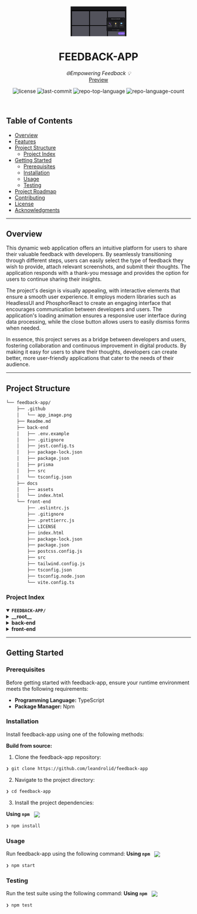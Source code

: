 <p align="center">
    <img src=".github/app_image.png" align="center" width="30%">
</p>
<p align="center"><h1 align="center">FEEDBACK-APP</h1></p>
<p align="center">
	<em>🌐Empowering Feedback 💡</em>
  <br>
  <a title="Feedback App" href="https://leandrolid.github.io/feedback-app/">Preview</a>
</p>
<p align="center">
	<img src="https://img.shields.io/github/license/leandrolid/feedback-app?style=default&logo=opensourceinitiative&logoColor=white&color=0080ff" alt="license">
	<img src="https://img.shields.io/github/last-commit/leandrolid/feedback-app?style=default&logo=git&logoColor=white&color=0080ff" alt="last-commit">
	<img src="https://img.shields.io/github/languages/top/leandrolid/feedback-app?style=default&color=0080ff" alt="repo-top-language">
	<img src="https://img.shields.io/github/languages/count/leandrolid/feedback-app?style=default&color=0080ff" alt="repo-language-count">
</p>
<br>

##  Table of Contents

- [ Overview](#-overview)
- [ Features](#-features)
- [ Project Structure](#-project-structure)
  - [ Project Index](#-project-index)
- [ Getting Started](#-getting-started)
  - [ Prerequisites](#-prerequisites)
  - [ Installation](#-installation)
  - [ Usage](#-usage)
  - [ Testing](#-testing)
- [ Project Roadmap](#-project-roadmap)
- [ Contributing](#-contributing)
- [ License](#-license)
- [ Acknowledgments](#-acknowledgments)

---

##  Overview

This dynamic web application offers an intuitive platform for users to share their valuable feedback with developers. By seamlessly transitioning through different steps, users can easily select the type of feedback they wish to provide, attach relevant screenshots, and submit their thoughts. The application responds with a thank-you message and provides the option for users to continue sharing their insights.

The project's design is visually appealing, with interactive elements that ensure a smooth user experience. It employs modern libraries such as HeadlessUI and PhosphorReact to create an engaging interface that encourages communication between developers and users. The application's loading animation ensures a responsive user interface during data processing, while the close button allows users to easily dismiss forms when needed.

In essence, this project serves as a bridge between developers and users, fostering collaboration and continuous improvement in digital products. By making it easy for users to share their thoughts, developers can create better, more user-friendly applications that cater to the needs of their audience.

---

##  Project Structure

```sh
└── feedback-app/
    ├── .github
    │   └── app_image.png
    ├── Readme.md
    ├── back-end
    │   ├── .env.example
    │   ├── .gitignore
    │   ├── jest.config.ts
    │   ├── package-lock.json
    │   ├── package.json
    │   ├── prisma
    │   ├── src
    │   └── tsconfig.json
    ├── docs
    │   ├── assets
    │   └── index.html
    └── front-end
        ├── .eslintrc.js
        ├── .gitignore
        ├── .prettierrc.js
        ├── LICENSE
        ├── index.html
        ├── package-lock.json
        ├── package.json
        ├── postcss.config.js
        ├── src
        ├── tailwind.config.js
        ├── tsconfig.json
        ├── tsconfig.node.json
        └── vite.config.ts
```


###  Project Index
<details open>
	<summary><b><code>FEEDBACK-APP/</code></b></summary>
	<details> <!-- __root__ Submodule -->
		<summary><b>__root__</b></summary>
		<blockquote>
			<table>
			</table>
		</blockquote>
	</details>
	<details> <!-- back-end Submodule -->
		<summary><b>back-end</b></summary>
		<blockquote>
			<table>
			<tr>
				<td><b><a href='https://github.com/leandrolid/feedback-app/blob/master/back-end/jest.config.ts'>jest.config.ts</a></b></td>
				<td>- This Jest configuration file optimizes the back-end test environment by setting up coverage collection, clearing mocks after each test, and utilizing TypeScript for tests<br>- It also configures various options such as module directories, file extensions, and transformers to ensure seamless testing within the project structure.</td>
			</tr>
			<tr>
				<td><b><a href='https://github.com/leandrolid/feedback-app/blob/master/back-end/.env.example'>.env.example</a></b></td>
				<td>Configures the development database connection within the project's back-end environment, enabling seamless interaction with the local SQLite database file during development phases.</td>
			</tr>
			<tr>
				<td><b><a href='https://github.com/leandrolid/feedback-app/blob/master/back-end/package-lock.json'>package-lock.json</a></b></td>
				<td>- The provided `back-end/package-lock.json` file is a record of the dependencies and their versions used in this project, ensuring consistent and reproducible builds<br>- This particular project, named 'server', leverages several open-source libraries such as Prisma (for database management), Express (a web application framework for Node.js), CORS (to enable cross-origin requests), and Nodemailer (for sending emails)<br>- These tools help in creating a robust, scalable, and feature-rich backend infrastructure<br>- The project structure suggests that this is a full-stack application with both frontend and backend components.</td>
			</tr>
			<tr>
				<td><b><a href='https://github.com/leandrolid/feedback-app/blob/master/back-end/package.json'>package.json</a></b></td>
				<td>- The back-end package.json file configures and manages dependencies for a server application<br>- It initializes testing with Jest, development using ts-node-dev, and employs TypeScript for type checking<br>- The project leverages Express for routing, Prisma for database management, CORS for handling cross-origin requests, and Nodemailer for email services<br>- This setup enables the creation of a scalable, secure, and feature-rich back-end server.</td>
			</tr>
			<tr>
				<td><b><a href='https://github.com/leandrolid/feedback-app/blob/master/back-end/tsconfig.json'>tsconfig.json</a></b></td>
				<td>- This is a TypeScript configuration file (tsconfig.json)<br>- It sets up various options such as strict type checking, enabling esModuleInterop, and skipping lib checks<br>- The aim is to ensure code quality and compatibility with CommonJS modules.</td>
			</tr>
			</table>
			<details>
				<summary><b>prisma</b></summary>
				<blockquote>
					<table>
					<tr>
						<td><b><a href='https://github.com/leandrolid/feedback-app/blob/master/back-end/prisma/schema.prisma'>schema.prisma</a></b></td>
						<td>- In the provided back-end project structure, the `schema.prisma` file defines the data model using Prisma, a powerful database tool<br>- This schema maps out the Feedback model, which includes fields like id, type, comment, and screenshot<br>- The purpose of this schema is to manage and interact with feedback data in the SQLite database, facilitating efficient organization and retrieval of user feedback within the application.</td>
					</tr>
					</table>
					<details>
						<summary><b>migrations</b></summary>
						<blockquote>
							<table>
							<tr>
								<td><b><a href='https://github.com/leandrolid/feedback-app/blob/master/back-end/prisma/migrations/migration_lock.toml'>migration_lock.toml</a></b></td>
								<td>The `back-end/prisma/migrations/migration_lock.toml` file serves as a version control mechanism within the project structure, ensuring that only one migration can be applied at a time to maintain data consistency and prevent conflicts in the SQLite database.</td>
							</tr>
							</table>
							<details>
								<summary><b>20220503202332_create_feedbacks</b></summary>
								<blockquote>
									<table>
									<tr>
										<td><b><a href='https://github.com/leandrolid/feedback-app/blob/master/back-end/prisma/migrations/20220503202332_create_feedbacks/migration.sql'>migration.sql</a></b></td>
										<td>- In the provided project structure, this SQL migration script creates a 'feedbacks' table within the database<br>- This table stores user feedbacks, capturing their type, comment, and associated screenshot<br>- The purpose of this component is to facilitate user interaction and feedback collection in the application.</td>
									</tr>
									</table>
								</blockquote>
							</details>
						</blockquote>
					</details>
				</blockquote>
			</details>
			<details>
				<summary><b>src</b></summary>
				<blockquote>
					<table>
					<tr>
						<td><b><a href='https://github.com/leandrolid/feedback-app/blob/master/back-end/src/server.ts'>server.ts</a></b></td>
						<td>- The provided server.ts file initializes and configures an Express.js web server within the project structure<br>- It enables Cross-Origin Resource Sharing (CORS), parses JSON data, and integrates defined routes from a separate 'routes' module<br>- Upon successful setup on port 3333, it logs a message indicating the HTTP server is running<br>- This setup serves as the entry point for handling incoming requests and responses in this back-end application.</td>
					</tr>
					<tr>
						<td><b><a href='https://github.com/leandrolid/feedback-app/blob/master/back-end/src/submit-feedback-use-case.spec.ts'>submit-feedback-use-case.spec.ts</a></b></td>
						<td>- This file, located within the back-end/src directory, contains a test suite (SubmitFeedbackUseCase.spec.ts) for a use case named 'Submit Feedback'<br>- The purpose of this use case is to handle user feedback submission in the application<br>- It validates the feedback data, creates a new feedback entry, and sends an email notification<br>- The test suite ensures that the use case can successfully submit feedback when provided with valid type, comment, and base64-encoded screenshot data, while rejecting submissions without required fields or invalid screenshots.</td>
					</tr>
					<tr>
						<td><b><a href='https://github.com/leandrolid/feedback-app/blob/master/back-end/src/routes.ts'>routes.ts</a></b></td>
						<td>- This back-end route handles the submission of feedback from users<br>- It utilizes a Prisma database and Nodemailer for sending notifications, funneling requests through the SubmitFeedbackUseCase before returning a success status<br>- The overall architecture allows for efficient management and processing of user feedback within this project.</td>
					</tr>
					<tr>
						<td><b><a href='https://github.com/leandrolid/feedback-app/blob/master/back-end/src/prisma.ts'>prisma.ts</a></b></td>
						<td>- The `back-end/src/prisma.ts` file initializes and configures a Prisma client, which is an object-relational mapping (ORM) tool used to interact with the project's database<br>- This enables seamless communication between the application and its underlying data storage, ensuring consistent and efficient data management across the entire codebase architecture.</td>
					</tr>
					</table>
					<details>
						<summary><b>adapters</b></summary>
						<blockquote>
							<table>
							<tr>
								<td><b><a href='https://github.com/leandrolid/feedback-app/blob/master/back-end/src/adapters/mail-adapter.ts'>mail-adapter.ts</a></b></td>
								<td>- The `mail-adapter.ts` file within the back-end project structure defines an interface for a mail adapter service<br>- This service, represented by the `MailAdapter` interface, accepts data containing subject and body details and sends emails asynchronously using the `sendMain()` method<br>- Essentially, it facilitates email communication within the application architecture.</td>
							</tr>
							</table>
							<details>
								<summary><b>nodemailer</b></summary>
								<blockquote>
									<table>
									<tr>
										<td><b><a href='https://github.com/leandrolid/feedback-app/blob/master/back-end/src/adapters/nodemailer/nodemailer-mail-adapter.ts'>nodemailer-mail-adapter.ts</a></b></td>
										<td>- The provided TypeScript file, located within the back-end's adapters/nodemailer directory, configures and implements a Nodemailer mail adapter<br>- This adapter serves as an interface to send emails using the specified SMTP server (mailtrap.io)<br>- It facilitates communication between our application and external email services, allowing us to send notifications or transactional emails as needed within our project architecture.</td>
									</tr>
									</table>
								</blockquote>
							</details>
						</blockquote>
					</details>
					<details>
						<summary><b>repositories</b></summary>
						<blockquote>
							<table>
							<tr>
								<td><b><a href='https://github.com/leandrolid/feedback-app/blob/master/back-end/src/repositories/feedbacks-repository.ts'>feedbacks-repository.ts</a></b></td>
								<td>- The `feedbacks-repository.ts` file within the back-end project structure defines an interface for managing feedback data<br>- It allows creating new feedback entries, which can include a type, comment, and optional screenshot, asynchronously<br>- This interface serves as a crucial component in handling user feedback within the application.</td>
							</tr>
							</table>
							<details>
								<summary><b>prisma</b></summary>
								<blockquote>
									<table>
									<tr>
										<td><b><a href='https://github.com/leandrolid/feedback-app/blob/master/back-end/src/repositories/prisma/prisma-feedbacks-repository.ts'>prisma-feedbacks-repository.ts</a></b></td>
										<td>- The `PrismaFeedbacksRepository` file within the project's back-end structure is responsible for managing feedback data persistence<br>- It utilizes Prisma, a database tool, to create new feedback entries with type, comment, and screenshot details in the application's database<br>- This repository facilitates the storage and retrieval of user feedback, enhancing the overall user experience by allowing for efficient interaction with the system.</td>
									</tr>
									</table>
								</blockquote>
							</details>
						</blockquote>
					</details>
					<details>
						<summary><b>use-cases</b></summary>
						<blockquote>
							<table>
							<tr>
								<td><b><a href='https://github.com/leandrolid/feedback-app/blob/master/back-end/src/use-cases/submit-feedback-use-case.ts'>submit-feedback-use-case.ts</a></b></td>
								<td>- The `submit-feedback-use-case.ts` file within the back-end project structure is responsible for handling user feedback submission<br>- It collects feedback details, validates them, and stores them in the FeedbacksRepository<br>- Additionally, it utilizes a MailAdapter to send an email notification about the new feedback received<br>- This use case ensures that user feedback is efficiently processed and communicated to relevant parties.</td>
							</tr>
							</table>
						</blockquote>
					</details>
				</blockquote>
			</details>
		</blockquote>
	</details>
	<details> <!-- front-end Submodule -->
		<summary><b>front-end</b></summary>
		<blockquote>
			<table>
			<tr>
				<td><b><a href='https://github.com/leandrolid/feedback-app/blob/master/front-end/.prettierrc.js'>.prettierrc.js</a></b></td>
				<td>- In the provided project structure, the front-end/.prettierrc.js file configures the code formatting style using Prettier<br>- This ensures consistent coding standards across the entire front-end codebase, enhancing readability and maintainability.</td>
			</tr>
			<tr>
				<td><b><a href='https://github.com/leandrolid/feedback-app/blob/master/front-end/package-lock.json'>package-lock.json</a></b></td>
				<td>- The provided file, `front-end/package-lock.json`, is a generated artifact from the npm package manager in this project, named "feedback-nlw"<br>- This file serves to lock down the exact versions of all dependencies used within the project at the time of its creation or last update<br>- By doing so, it ensures consistency and stability across different development environments, preventing potential conflicts that may arise due to dependency version mismatches.

In the broader context of the project structure, this file is part of a front-end application, which relies on external libraries such as "@ampproject/remapping" for specific functionalities<br>- The presence of this library in the dependencies suggests that it plays a role in optimizing or transforming the codebase to meet AMP Project standards, enhancing performance and compatibility with various platforms.</td>
			</tr>
			<tr>
				<td><b><a href='https://github.com/leandrolid/feedback-app/blob/master/front-end/index.html'>index.html</a></b></td>
				<td>- The provided HTML file (front-end/index.html) serves as the entry point for our Vite App, structuring its overall layout and defining key elements such as title, viewport settings, and favicon<br>- It also establishes a connection to the main TypeScript (.tsx) file located in src/main.tsx, which contains the primary application logic for our front-end development.</td>
			</tr>
			<tr>
				<td><b><a href='https://github.com/leandrolid/feedback-app/blob/master/front-end/package.json'>package.json</a></b></td>
				<td>- The front-end package.json file configures and manages dependencies for a feedback project built with React, TypeScript, and Tailwind CSS<br>- It includes scripts for development, building, and previewing the application, as well as linters and pre-commit hooks to ensure code quality<br>- Additionally, it leverages various libraries such as @headlessui/react, html2canvas, and phosphor-react to enhance user interface functionality.</td>
			</tr>
			<tr>
				<td><b><a href='https://github.com/leandrolid/feedback-app/blob/master/front-end/tailwind.config.js'>tailwind.config.js</a></b></td>
				<td>- Configures Tailwind CSS customizations and plugins within the front-end project architecture<br>- The tailwind.config.js file defines project-specific color palettes, grid structure, border radius, and enables additional functionalities like forms styling and custom scrollbars, enhancing UI consistency and user experience.</td>
			</tr>
			<tr>
				<td><b><a href='https://github.com/leandrolid/feedback-app/blob/master/front-end/vite.config.ts'>vite.config.ts</a></b></td>
				<td>- Configures the front-end development environment using Vite, a modern build tool, optimizing it for a feedback application by integrating React and setting the base URL as '/feedback-app/'<br>- This streamlines the setup process, ensuring efficient and seamless front-end development within the project structure.</td>
			</tr>
			<tr>
				<td><b><a href='https://github.com/leandrolid/feedback-app/blob/master/front-end/.eslintrc.js'>.eslintrc.js</a></b></td>
				<td>- This ESLint configuration file ensures consistent coding standards across the front-end TypeScript project by enforcing a set of rules and best practices, including those related to React, accessibility, and code organization<br>- It also integrates with Prettier for formatting consistency.</td>
			</tr>
			<tr>
				<td><b><a href='https://github.com/leandrolid/feedback-app/blob/master/front-end/postcss.config.js'>postcss.config.js</a></b></td>
				<td>In the front-end directory of this project, the postcss.config.js file configures and integrates Tailwind CSS and Autoprefixer, ensuring consistent styling and cross-browser compatibility for the user interface.</td>
			</tr>
			<tr>
				<td><b><a href='https://github.com/leandrolid/feedback-app/blob/master/front-end/tsconfig.json'>tsconfig.json</a></b></td>
				<td>- In the front-end section of our project, the `tsconfig.json` file configures TypeScript settings to ensure compatibility with modern JavaScript (ESNext) and ReactJSX syntax<br>- This setup promotes a robust, maintainable codebase by enforcing strict type checking, modularization, and proper handling of ES6 modules within the 'src' directory.</td>
			</tr>
			<tr>
				<td><b><a href='https://github.com/leandrolid/feedback-app/blob/master/front-end/tsconfig.node.json'>tsconfig.node.json</a></b></td>
				<td>- In the front-end section of this project, the `tsconfig.node.json` file configures TypeScript to use a composite and ESNext module system with node-style resolution<br>- This setup ensures seamless integration between TypeScript and Node.js modules within the project, facilitating efficient development and execution of the application.</td>
			</tr>
			</table>
			<details>
				<summary><b>src</b></summary>
				<blockquote>
					<table>
					<tr>
						<td><b><a href='https://github.com/leandrolid/feedback-app/blob/master/front-end/src/App.tsx'>App.tsx</a></b></td>
						<td>- In the provided front-end code (App.tsx), a collection of reusable components - Card, Navbar, and Widget - are imported and utilized to structure the application's layout<br>- The main function, App(), renders these components in a grid format, creating an organized interface for displaying multiple instances of the Card component and a single instance of the Widget component<br>- This modular approach enhances maintainability and scalability within the project architecture.</td>
					</tr>
					<tr>
						<td><b><a href='https://github.com/leandrolid/feedback-app/blob/master/front-end/src/main.tsx'>main.tsx</a></b></td>
						<td>- The provided file, `front-end/src/main.tsx`, serves as the entry point for the React application within this project structure<br>- It initializes and renders the main App component by importing necessary dependencies and utilizing ReactDOM's createRoot function to mount the app into the 'root' HTML element<br>- This action kickstarts the user interface of the entire application, providing a foundation for interactive experiences.</td>
					</tr>
					<tr>
						<td><b><a href='https://github.com/leandrolid/feedback-app/blob/master/front-end/src/vite-env.d.ts'>vite-env.d.ts</a></b></td>
						<td>- The `vite-env.dts` file within the front-end source directory serves to define TypeScript interfaces for Vite's client-side APIs, ensuring type compatibility and enhancing code safety in the project<br>- This facilitates a smoother development experience by providing strong typing across the application.</td>
					</tr>
					</table>
					<details>
						<summary><b>styles</b></summary>
						<blockquote>
							<table>
							<tr>
								<td><b><a href='https://github.com/leandrolid/feedback-app/blob/master/front-end/src/styles/global.css'>global.css</a></b></td>
								<td>- In the front-end directory of the project, the 'global.css' file serves as a centralized styling hub, leveraging Tailwind CSS to establish consistent design patterns across all components<br>- It sets the base color scheme and typography, ensuring a unified visual experience throughout the application.</td>
							</tr>
							</table>
						</blockquote>
					</details>
					<details>
						<summary><b>components</b></summary>
						<blockquote>
							<details>
								<summary><b>Card</b></summary>
								<blockquote>
									<table>
									<tr>
										<td><b><a href='https://github.com/leandrolid/feedback-app/blob/master/front-end/src/components/Card/index.tsx'>index.tsx</a></b></td>
										<td>In the provided front-end project structure, the `Card` component defined at `src/components/Card/index.tsx` serves as a basic building block, providing a black, rounded div of fixed dimensions to be utilized across various pages and views, thereby structuring and visually unifying the user interface.</td>
									</tr>
									</table>
								</blockquote>
							</details>
							<details>
								<summary><b>Widget</b></summary>
								<blockquote>
									<table>
									<tr>
										<td><b><a href='https://github.com/leandrolid/feedback-app/blob/master/front-end/src/components/Widget/index.tsx'>index.tsx</a></b></td>
										<td>- This front-end component, located within the Widget directory, serves as a user interface for providing feedback<br>- It utilizes a Popover interface from '@headlessui/react' and an icon from 'phosphor-react'<br>- Upon interaction with the icon, a form (WidgetForm) is displayed to facilitate user feedback submission<br>- This feature enhances user engagement and encourages communication within the application.</td>
									</tr>
									</table>
									<details>
										<summary><b>Button</b></summary>
										<blockquote>
											<table>
											<tr>
												<td><b><a href='https://github.com/leandrolid/feedback-app/blob/master/front-end/src/components/Widget/Button/ScreenShotButton.tsx'>ScreenShotButton.tsx</a></b></td>
												<td>- This front-end component, located within the Widget/Button directory, enables users to capture and view screenshots within the application<br>- Upon user interaction, it either initiates a screenshot capture process or removes an existing screenshot from display<br>- The captured image is displayed as a button with an embedded thumbnail, while the removal of the screenshot leaves behind a trash can icon for easy deletion.</td>
											</tr>
											<tr>
												<td><b><a href='https://github.com/leandrolid/feedback-app/blob/master/front-end/src/components/Widget/Button/WidgetCloseButton.tsx'>WidgetCloseButton.tsx</a></b></td>
												<td>- This front-end component, WidgetCloseButton.tsx, serves to provide a close button for feedback forms within the project's user interface<br>- Utilizing the HeadlessUI and PhosphorReact libraries, it offers an interactive experience with a stylized X icon, allowing users to easily dismiss the form.</td>
											</tr>
											</table>
										</blockquote>
									</details>
									<details>
										<summary><b>Form</b></summary>
										<blockquote>
											<table>
											<tr>
												<td><b><a href='https://github.com/leandrolid/feedback-app/blob/master/front-end/src/components/Widget/Form/index.tsx'>index.tsx</a></b></td>
												<td>- This React component, located within the front-end structure, manages a feedback form widget<br>- It dynamically displays different steps based on user interaction: first, users choose the type of feedback; second, they provide content for that specific type<br>- Upon submission, the form transitions to a success step, allowing users to reset and start over<br>- This modular design ensures a seamless and intuitive user experience in gathering feedback effectively.</td>
											</tr>
											</table>
											<details>
												<summary><b>Steps</b></summary>
												<blockquote>
													<table>
													<tr>
														<td><b><a href='https://github.com/leandrolid/feedback-app/blob/master/front-end/src/components/Widget/Form/Steps/FeedbackContentStep.tsx'>FeedbackContentStep.tsx</a></b></td>
														<td>- This React component, located within the FeedbackContentStep.tsx file of the front-end project, is responsible for displaying and handling user feedback submission forms<br>- It accepts different types of feedback, allows users to attach a screenshot, and enables them to submit their feedback<br>- Upon successful submission, it triggers an onFeedbackSent event<br>- The component's design follows the selected feedback type, providing a tailored experience for each feedback category.</td>
													</tr>
													<tr>
														<td><b><a href='https://github.com/leandrolid/feedback-app/blob/master/front-end/src/components/Widget/Form/Steps/FeedbackSuccessStep.tsx'>FeedbackSuccessStep.tsx</a></b></td>
														<td>- This component, located within the FeedbackSuccessStep.tsx file of the front-end project, presents a user feedback success screen<br>- It displays a customizable close button, an illustration, a thank-you message, and a reusable button to submit another feedback<br>- The purpose is to acknowledge the user's input and offer them the option to provide more feedback if desired.</td>
													</tr>
													<tr>
														<td><b><a href='https://github.com/leandrolid/feedback-app/blob/master/front-end/src/components/Widget/Form/Steps/FeedbackTypeStep.tsx'>FeedbackTypeStep.tsx</a></b></td>
														<td>- This TypeScript file within the front-end component structure defines a reusable step for users to select feedback types (bug, idea, or other) in a feedback form<br>- The feedbackTypes object provides visual representations and titles for each type, while the FeedbackTypeStep function renders interactive buttons for user selection<br>- This modular approach facilitates consistent and efficient feedback collection across various parts of the application.</td>
													</tr>
													</table>
												</blockquote>
											</details>
										</blockquote>
									</details>
								</blockquote>
							</details>
							<details>
								<summary><b>Navbar</b></summary>
								<blockquote>
									<table>
									<tr>
										<td><b><a href='https://github.com/leandrolid/feedback-app/blob/master/front-end/src/components/Navbar/index.tsx'>index.tsx</a></b></td>
										<td>In the provided front-end project structure, the `Navbar` component (`front-end/src/components/Navbar/index.tsx`) serves to create a visually appealing header section with a dark background color, enhancing the overall user interface and navigation experience across all pages.</td>
									</tr>
									</table>
								</blockquote>
							</details>
							<details>
								<summary><b>Loading</b></summary>
								<blockquote>
									<table>
									<tr>
										<td><b><a href='https://github.com/leandrolid/feedback-app/blob/master/front-end/src/components/Loading/index.tsx'>index.tsx</a></b></td>
										<td>- In the front-end project structure, the `Loading` component in `src/components/Loading/index.tsx` serves to display a loading animation when data is being fetched or processed asynchronously<br>- The Phosphor React library's CircleNotch icon is used for this purpose, ensuring a smooth and responsive user interface during such operations.</td>
									</tr>
									</table>
								</blockquote>
							</details>
						</blockquote>
					</details>
				</blockquote>
			</details>
		</blockquote>
	</details>
</details>

---
##  Getting Started

###  Prerequisites

Before getting started with feedback-app, ensure your runtime environment meets the following requirements:

- **Programming Language:** TypeScript
- **Package Manager:** Npm


###  Installation

Install feedback-app using one of the following methods:

**Build from source:**

1. Clone the feedback-app repository:
```sh
❯ git clone https://github.com/leandrolid/feedback-app
```

2. Navigate to the project directory:
```sh
❯ cd feedback-app
```

3. Install the project dependencies:


**Using `npm`** &nbsp; [<img align="center" src="https://img.shields.io/badge/npm-CB3837.svg?style={badge_style}&logo=npm&logoColor=white" />](https://www.npmjs.com/)

```sh
❯ npm install
```




###  Usage
Run feedback-app using the following command:
**Using `npm`** &nbsp; [<img align="center" src="https://img.shields.io/badge/npm-CB3837.svg?style={badge_style}&logo=npm&logoColor=white" />](https://www.npmjs.com/)

```sh
❯ npm start
```


###  Testing
Run the test suite using the following command:
**Using `npm`** &nbsp; [<img align="center" src="https://img.shields.io/badge/npm-CB3837.svg?style={badge_style}&logo=npm&logoColor=white" />](https://www.npmjs.com/)

```sh
❯ npm test
```

